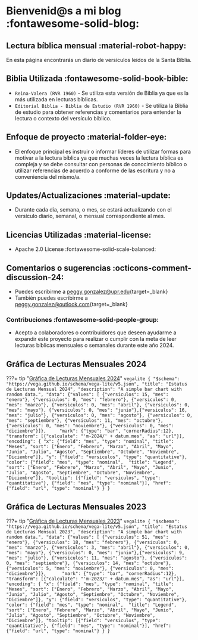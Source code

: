 # Bienvenid@s a mi blog :fontawesome-solid-blog:
## Lectura bíblica mensual :material-robot-happy:

En esta página encontrarás un diario de versículos leídos de la Santa Biblia.    

## Biblia Utilizada :fontawesome-solid-book-bible:

* `Reina-Valera (RVR 1960)` - Se utiliza esta versión de Biblia ya que es la más utilizada en lecturas bíblicas. 
* `Editorial Biblia - Biblia de Estudio (RVR 1960)` - Se utiliza la Biblia de estudio para obtener referencias y comentarios para entender la lectura o contexto del versículo bíblico.


## Enfoque de proyecto :material-folder-eye:

- El enfoque principal es instruir o informar líderes de utilizar formas para motivar a la lectura bíblica ya que muchas veces la lectura bíblica es compleja y se debe consultar con personas de conocimiento bíblico o utilizar referencias de acuerdo a conforme de las escritura y no a conveniencia del mismo/a.

## Updates/Actualizaciones :material-update:

- Durante cada día, semana, o mes, se estará actualizando con el versículo diario, semanal, o mensual correspondiente al mes.

## Licencias Utilizadas :material-license:
- Apache 2.0 License :fontawesome-solid-scale-balanced:

## Comentarios o sugerencias :octicons-comment-discussion-24:

- Puedes escribirme a [peggy.gonzalez@upr.edu](mailto:peggy.gonzalez@upr.edu){target=_blank}
- También puedes escribirme a [peggy.gonzalez@outlook.com](mailto:peggy.gonzalez@outlook.com){target=_blank}

### Contribuciones :fontawesome-solid-people-group:

- Acepto a colaboradores o contribuidores que deseen ayudarme a expandir este proyecto para realizar o cumplir con la meta de leer lecturas bíblicas mensuales o semanales durante este año 2024. 

## Gráfica de Lecturas Mensuales 2024
???+ tip "[Gráfica de Lecturas Mensuales 2024](m-2024/index.md)"
    ```vegalite
    {
        "$schema": "https://vega.github.io/schema/vega-lite/v5.json",
        "title": "Estatus de Lecturas Mensual 2024",
        "description": "A simple bar chart with random data.",
        "data": {"values": [
                {"versiculos": 15, "mes": "enero"}, {"versiculos": 0, "mes": "febrero"}, {"versiculos": 0, "mes": "marzo"}, {"versiculos": 0, "mes": "abril"}, {"versiculos": 0, "mes": "mayo"}, {"versiculos": 0, "mes": "junio"},{"versiculos": 16, "mes": "julio"}, {"versiculos": 0, "mes": "agosto"}, {"versiculos": 0, "mes": "septiembre"}, {"versiculos": 11, "mes": "octubre"}, {"versiculos": 0, "mes": "noviembre"}, {"versiculos": 0, "mes": "diciembre"}]},    
        "mark": {"type": "bar", "cornerRadius":12},
        "transform": [{"calculate": "'m-2024/' + datum.mes", "as": "url"}],
        "encoding": {
            "x": {"field": "mes", "type": "nominal", "title": "Meses", "sort": ["Enero", "Febrero", "Marzo", "Abril", "Mayo", "Junio", "Julio", "Agosto", "Septiembre", "Octubre", "Noviembre", "Diciembre"]},
            "y": {"field": "versiculos", "type": "quantitative"},
            "color": {"field": "mes", "type": "nominal",  "title": "Legend", "sort": ["Enero", "Febrero", "Marzo", "Abril", "Mayo", "Junio", "Julio", "Agosto", "Septiembre", "Octubre", "Noviembre", "Diciembre"]},
            "tooltip": [{"field": "versiculos", "type": "quantitative"}, {"field": "mes", "type": "nominal"}],
            "href": {"field": "url", "type": "nominal"}
        }
    }
    ```

## Gráfica de Lecturas Mensuales 2023
???+ tip "[Gráfica de Lecturas Mensuales 2023](m-2023/index.md)"
    ```vegalite
    {
        "$schema": "https://vega.github.io/schema/vega-lite/v5.json",
        "title": "Estatus de Lecturas Mensual 2023",
        "description": "A simple bar chart with random data.",
        "data": {"values": [
                {"versiculos": 51, "mes": "enero"}, {"versiculos": 18, "mes": "febrero"}, {"versiculos": 0, "mes": "marzo"}, {"versiculos": 3, "mes": "abril"}, {"versiculos": 0, "mes": "mayo"}, {"versiculos": 0, "mes": "junio"},{"versiculos": 9, "mes": "julio"}, {"versiculos": 11, "mes": "agosto"}, {"versiculos": 0, "mes": "septiembre"}, {"versiculos": 14, "mes": "octubre"}, {"versiculos": 5, "mes": "noviembre"}, {"versiculos": 0, "mes": "diciembre"}]},     
        "mark": {"type": "bar", "cornerRadius":12},
        "transform": [{"calculate": "'m-2023/' + datum.mes", "as": "url"}],
        "encoding": {
            "x": {"field": "mes", "type": "nominal", "title": "Meses", "sort": ["Enero", "Febrero", "Marzo", "Abril", "Mayo", "Junio", "Julio", "Agosto", "Septiembre", "Octubre", "Noviembre", "Diciembre"]},
            "y": {"field": "versiculos", "type": "quantitative"},
            "color": {"field": "mes", "type": "nominal",  "title": "Legend", "sort": ["Enero", "Febrero", "Marzo", "Abril", "Mayo", "Junio", "Julio", "Agosto", "Septiembre", "Octubre", "Noviembre", "Diciembre"]},
            "tooltip": [{"field": "versiculos", "type": "quantitative"}, {"field": "mes", "type": "nominal"}],
            "href": {"field": "url", "type": "nominal"}
        }
    }
    ```
    